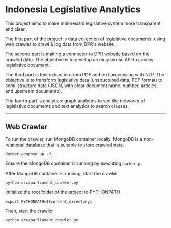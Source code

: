 # Indonesia Legislative Analytics

This project aims to make Indonesia's legislative system more transparent and clear. 

The first part of the project is data collection of legislative documents, using web crawler to crawl & log data from DPR's website.

The second part is making a connector to DPR website based on the crawled data. The objective is to develop an easy to use API to access legislative document.

The third part is text extraction from PDF and text processing with NLP. The objective is to transform legislative data (unstructured data, PDF format) to semi-structure data (JSON, with clear document name, number, articles, and upstream documents).

The fourth part is analytics: graph analytics to see the networks of legislative documents and text analytics to search clauses.
***

## Web Crawler
To run the crawler, run MongoDB container locally. MongoDB is a non-relational database that is suitable to store crawled data.
```
docker-compose up -d
```
Ensure the MongoDB container is running by executing `docker ps`

After MongoDB container is running, start the crawler
```
python src/parliament_crawler.py
```
Initialize the root folder of the project to PYTHONPATH
```
export PYTHONPATH=${current_directory}
```
Then, start the crawler
```
python src/parliament_crawler.py
```